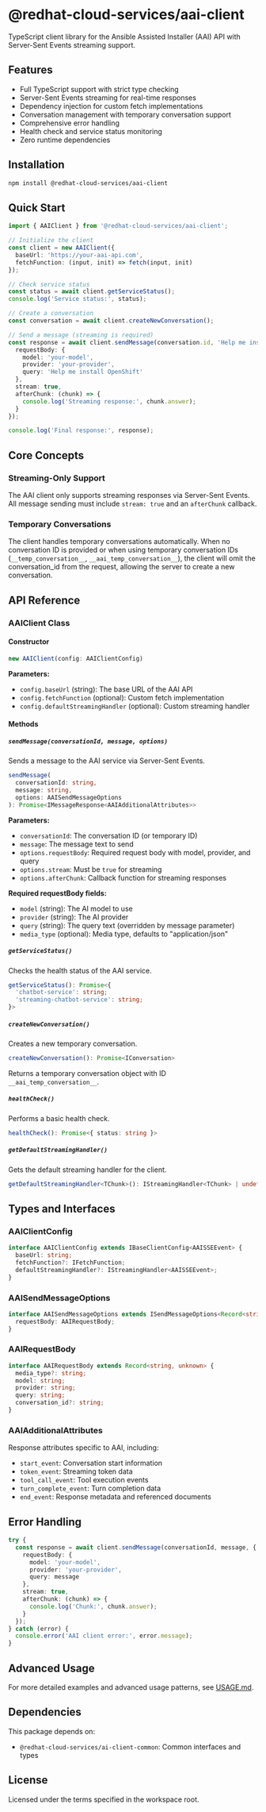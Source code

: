 # @redhat-cloud-services/aai-client

TypeScript client library for the Ansible Assisted Installer (AAI) API with Server-Sent Events streaming support.

## Features

- Full TypeScript support with strict type checking
- Server-Sent Events streaming for real-time responses
- Dependency injection for custom fetch implementations
- Conversation management with temporary conversation support
- Comprehensive error handling
- Health check and service status monitoring
- Zero runtime dependencies

## Installation

```bash
npm install @redhat-cloud-services/aai-client
```

## Quick Start

```typescript
import { AAIClient } from '@redhat-cloud-services/aai-client';

// Initialize the client
const client = new AAIClient({
  baseUrl: 'https://your-aai-api.com',
  fetchFunction: (input, init) => fetch(input, init)
});

// Check service status
const status = await client.getServiceStatus();
console.log('Service status:', status);

// Create a conversation
const conversation = await client.createNewConversation();

// Send a message (streaming is required)
const response = await client.sendMessage(conversation.id, 'Help me install OpenShift', {
  requestBody: {
    model: 'your-model',
    provider: 'your-provider',
    query: 'Help me install OpenShift'
  },
  stream: true,
  afterChunk: (chunk) => {
    console.log('Streaming response:', chunk.answer);
  }
});

console.log('Final response:', response);
```

## Core Concepts

### Streaming-Only Support

The AAI client only supports streaming responses via Server-Sent Events. All message sending must include `stream: true` and an `afterChunk` callback.

### Temporary Conversations

The client handles temporary conversations automatically. When no conversation ID is provided or when using temporary conversation IDs (`__temp_conversation__`, `__aai_temp_conversation__`), the client will omit the conversation_id from the request, allowing the server to create a new conversation.

## API Reference

### AAIClient Class

#### Constructor

```typescript
new AAIClient(config: AAIClientConfig)
```

**Parameters:**
- `config.baseUrl` (string): The base URL of the AAI API
- `config.fetchFunction` (optional): Custom fetch implementation
- `config.defaultStreamingHandler` (optional): Custom streaming handler

#### Methods

##### `sendMessage(conversationId, message, options)`

Sends a message to the AAI service via Server-Sent Events.

```typescript
sendMessage(
  conversationId: string,
  message: string,
  options: AAISendMessageOptions
): Promise<IMessageResponse<AAIAdditionalAttributes>>
```

**Parameters:**
- `conversationId`: The conversation ID (or temporary ID)
- `message`: The message text to send
- `options.requestBody`: Required request body with model, provider, and query
- `options.stream`: Must be `true` for streaming
- `options.afterChunk`: Callback function for streaming responses

**Required requestBody fields:**
- `model` (string): The AI model to use
- `provider` (string): The AI provider
- `query` (string): The query text (overridden by message parameter)
- `media_type` (optional): Media type, defaults to "application/json"

##### `getServiceStatus()`

Checks the health status of the AAI service.

```typescript
getServiceStatus(): Promise<{
  'chatbot-service': string;
  'streaming-chatbot-service': string;
}>
```

##### `createNewConversation()`

Creates a new temporary conversation.

```typescript
createNewConversation(): Promise<IConversation>
```

Returns a temporary conversation object with ID `__aai_temp_conversation__`.

##### `healthCheck()`

Performs a basic health check.

```typescript
healthCheck(): Promise<{ status: string }>
```

##### `getDefaultStreamingHandler()`

Gets the default streaming handler for the client.

```typescript
getDefaultStreamingHandler<TChunk>(): IStreamingHandler<TChunk> | undefined
```

## Types and Interfaces

### AAIClientConfig

```typescript
interface AAIClientConfig extends IBaseClientConfig<AAISSEEvent> {
  baseUrl: string;
  fetchFunction?: IFetchFunction;
  defaultStreamingHandler?: IStreamingHandler<AAISSEEvent>;
}
```

### AAISendMessageOptions

```typescript
interface AAISendMessageOptions extends ISendMessageOptions<Record<string, unknown>> {
  requestBody: AAIRequestBody;
}
```

### AAIRequestBody

```typescript
interface AAIRequestBody extends Record<string, unknown> {
  media_type?: string;
  model: string;
  provider: string;
  query: string;
  conversation_id?: string;
}
```

### AAIAdditionalAttributes

Response attributes specific to AAI, including:
- `start_event`: Conversation start information
- `token_event`: Streaming token data
- `tool_call_event`: Tool execution events
- `turn_complete_event`: Turn completion data
- `end_event`: Response metadata and referenced documents

## Error Handling

```typescript
try {
  const response = await client.sendMessage(conversationId, message, {
    requestBody: {
      model: 'your-model',
      provider: 'your-provider',
      query: message
    },
    stream: true,
    afterChunk: (chunk) => {
      console.log('Chunk:', chunk.answer);
    }
  });
} catch (error) {
  console.error('AAI client error:', error.message);
}
```

## Advanced Usage

For more detailed examples and advanced usage patterns, see [USAGE.md](./USAGE.md).

## Dependencies

This package depends on:
- `@redhat-cloud-services/ai-client-common`: Common interfaces and types

## License

Licensed under the terms specified in the workspace root.